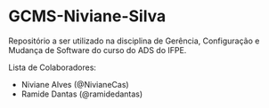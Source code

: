 # GCMS-Niviane-Silva
Repositório a ser utilizado na disciplina de Gerência, Configuração e Mudança de Software do curso do ADS do IFPE.

Lista de Colaboradores:
* Niviane Alves (@NivianeCas)
* Ramide Dantas (@ramidedantas)
